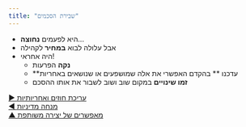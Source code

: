 ```yaml
---
title: "שבירת הסכמים"
---
```



- היא לפעמים **נחוצה**...
- אבל עלולה לבוא **במחיר** לקהילה
- היה אחראי! 
    - **נקה** הפרעות
    - **עדכנו ** בהקדם האפשרי את אלה שמושפעים או שנושאים באחריות
    - **זמו שינויים** במקום שוב ושוב לשבור את אותו ההסכם

[&#9654; עריכת חוזים ואחריותיות](contracting-and-accountability.html)<br/>[&#9664; מנחה מדיניות](governance-facilitator.html)<br/>[&#9650; מאפשרים של יצירה משותפת](enablers-of-co-creation.html)

